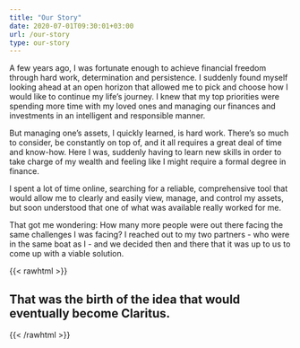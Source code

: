 ```yaml
---
title: "Our Story"
date: 2020-07-01T09:30:01+03:00
url: /our-story
type: our-story
---
```

A few years ago, I was fortunate enough to achieve financial freedom through hard work, determination and persistence. I suddenly found myself looking ahead at an open horizon that allowed me to pick and choose how I would like to continue my life’s journey. I knew that my top priorities were spending more time with my loved ones and managing our finances and investments in an intelligent and responsible manner.

But managing one’s assets, I quickly learned, is hard work. There’s so much to consider, be constantly on top of, and it all requires a great deal of time and know-how. Here I was, suddenly having to learn new skills in order to take charge of my wealth and feeling like I might require a formal degree in finance.

I spent a lot of time online, searching for a reliable, comprehensive tool that would allow me to clearly and easily view, manage, and control my assets, but soon understood that one of what was  available really worked for me.

That got me wondering: How many more people were out there facing the same challenges I was facing? I reached out to my two partners - who were in the same boat as I - and we decided then and there that it was up to us to come up with a viable solution.

{{< rawhtml >}}
<h2>That was the birth of the idea that would eventually become <span class="is-green">Claritus.</span></h2>
{{< /rawhtml >}}
